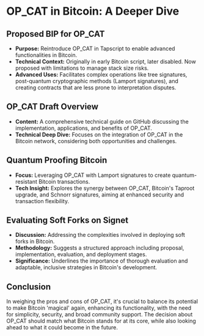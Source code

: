 OP\_CAT in Bitcoin: A Deeper Dive
=================================

Proposed BIP for OP\_CAT
------------------------

*   **Purpose:** Reintroduce OP\_CAT in Tapscript to enable advanced functionalities in Bitcoin.
*   **Technical Context:** Originally in early Bitcoin script, later disabled. Now proposed with limitations to manage stack size risks.
*   **Advanced Uses:** Facilitates complex operations like tree signatures, post-quantum cryptographic methods (Lamport signatures), and creating contracts that are less prone to interpretation disputes.

OP\_CAT Draft Overview
----------------------

*   **Content:** A comprehensive technical guide on GitHub discussing the implementation, applications, and benefits of OP\_CAT.
*   **Technical Deep Dive:** Focuses on the integration of OP\_CAT in the Bitcoin network, considering both opportunities and challenges.

Quantum Proofing Bitcoin
------------------------

*   **Focus:** Leveraging OP\_CAT with Lamport signatures to create quantum-resistant Bitcoin transactions.
*   **Tech Insight:** Explores the synergy between OP\_CAT, Bitcoin's Taproot upgrade, and Schnorr signatures, aiming at enhanced security and transaction flexibility.

Evaluating Soft Forks on Signet
---------------------

*   **Discussion:** Addressing the complexities involved in deploying soft forks in Bitcoin.
*   **Methodology:** Suggests a structured approach including proposal, implementation, evaluation, and deployment stages.
*   **Significance:** Underlines the importance of thorough evaluation and adaptable, inclusive strategies in Bitcoin's development.

Conclusion
----------

In weighing the pros and cons of OP\_CAT, it's crucial to balance its potential to make Bitcoin 'magical' again, enhancing its functionality, with the need for simplicity, security, and broad community support. The decision about OP\_CAT should match what Bitcoin stands for at its core, while also looking ahead to what it could become in the future.
